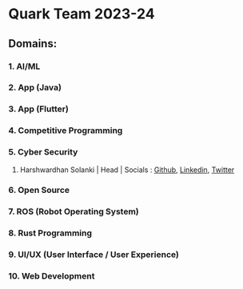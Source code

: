 # Quark Team 2023-24

## Domains:


### 1. AI/ML
### 2. App (Java)
### 3. App (Flutter)
### 4. Competitive Programming
### 5. Cyber Security

1. Harshwardhan Solanki | Head | Socials : [Github](https://github.com/HARSH-232), [Linkedin](https://linkedin.com/in/harshwardhan-solanki), [Twitter](https://twitter.com/HarshSec)

### 6. Open Source
### 7. ROS (Robot Operating System)
### 8. Rust Programming
### 9. UI/UX (User Interface / User Experience)
### 10. Web Development
